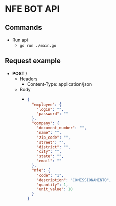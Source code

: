 # NFE BOT API

## Commands

- Run api
  - `go run ./main.go`

## Request example

- **POST** /
  - Headers
    - Content-Type: application/json
  - Body
    - ```json
      {
        "employee": {
          "login": "",
          "password": ""
        },
        "company": {
          "document_number": "",
          "name": "",
          "zip_code": "",
          "street": "",
          "district": "",
          "city": "",
          "state": "",
          "email": ""
        },
        "nfe": {
          "code": "1",
          "description": "COMISSIONAMENTO",
          "quantity": 1,
          "unit_value": 10
        }
      }
      ```
